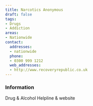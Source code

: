 ```yaml
---
title: Narcotics Anonymous
draft: false
tags:
- Drugs
- Addiction
areas:
- Nationwide
contact:
  addresses:
  - nationwide
  phone:
  - 0300 999 1212
  web_addresses:
  - http://www.recoveryrepublic.co.uk
---
```


### Information
Drug & Alcohol Helpline & website

